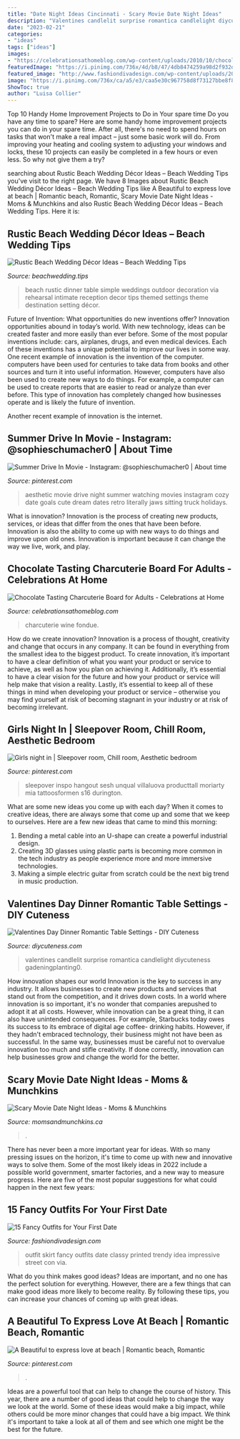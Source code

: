 ```yaml
---
title: "Date Night Ideas Cincinnati - Scary Movie Date Night Ideas"
description: "Valentines candlelit surprise romantica candlelight diycuteness gadeningplanting0"
date: "2023-02-21"
categories:
- "ideas"
tags: ["ideas"]
images:
- "https://celebrationsathomeblog.com/wp-content/uploads/2010/10/chocolate-dessert-board.jpg"
featuredImage: "https://i.pinimg.com/736x/4d/b8/47/4db8474259a98d2f932dc8d977b72bd2.jpg"
featured_image: "http://www.fashiondivadesign.com/wp-content/uploads/2014/08/fancy7-640x960.jpg"
image: "https://i.pinimg.com/736x/ca/a5/e3/caa5e30c967758d8f73127bbe8f8541c.jpg"
ShowToc: true
author: "Luisa Collier"
---
```



Top 10 Handy Home Improvement Projects to Do in Your spare time
Do you have any time to spare? Here are some handy home improvement projects you can do in your spare time. After all, there's no need to spend hours on tasks that won't make a real impact – just some basic work will do. From improving your heating and cooling system to adjusting your windows and locks, these 10 projects can easily be completed in a few hours or even less. So why not give them a try?

	

		
searching about Rustic Beach Wedding Décor Ideas – Beach Wedding Tips you've visit to the right page. We have 8 Images about Rustic Beach Wedding Décor Ideas – Beach Wedding Tips like A Beautiful to express love at beach | Romantic beach, Romantic, Scary Movie Date Night Ideas - Moms &amp; Munchkins and also Rustic Beach Wedding Décor Ideas – Beach Wedding Tips. Here it is:
		
    
## Rustic Beach Wedding Décor Ideas – Beach Wedding Tips

<img loading=lazy src="http://beachwedding.tips/wp-content/uploads/2014/09/Rustic-Beach-Wedding-Ideas-4.jpg" onerror="this.onerror=null;this.src='https://tse3.mm.bing.net/th?id=OIP.G7kaXeaOyvP9xJfkrDcMSgHaLH&amp;pid=15.1';" alt="Rustic Beach Wedding Décor Ideas – Beach Wedding Tips">

_Source: beachwedding.tips_

>beach rustic dinner table simple weddings outdoor decoration via rehearsal intimate reception decor tips themed settings theme destination setting décor. 

	

Future of Invention: What opportunities do new inventions offer?
Innovation opportunities abound in today’s world. With new technology, ideas can be created faster and more easily than ever before. Some of the most popular inventions include: cars, airplanes, drugs, and even medical devices. Each of these inventions has a unique potential to improve our lives in some way. 
One recent example of innovation is the invention of the computer. computers have been used for centuries to take data from books and other sources and turn it into useful information. However, computers have also been used to create new ways to do things. For example, a computer can be used to create reports that are easier to read or analyze than ever before. This type of innovation has completely changed how businesses operate and is likely the future of invention. 

Another recent example of innovation is the internet.

    
## Summer Drive In Movie - Instagram: @sophieschumacher0 | About Time

<img loading=lazy src="https://i.pinimg.com/736x/4d/b8/47/4db8474259a98d2f932dc8d977b72bd2.jpg" onerror="this.onerror=null;this.src='https://tse2.mm.bing.net/th?id=OIP.wbnmbYstcD8JxSJZZMJIbgHaKX&amp;pid=15.1';" alt="Summer Drive In Movie - Instagram: @sophieschumacher0 | About time">

_Source: pinterest.com_

>aesthetic movie drive night summer watching movies instagram cozy date goals cute dream dates retro literally jaws sitting truck holidays. 

	

What is innovation?
Innovation is the process of creating new products, services, or ideas that differ from the ones that have been before. Innovation is also the ability to come up with new ways to do things and improve upon old ones. Innovation is important because it can change the way we live, work, and play.

    
## Chocolate Tasting Charcuterie Board For Adults - Celebrations At Home

<img loading=lazy src="https://celebrationsathomeblog.com/wp-content/uploads/2010/10/chocolate-dessert-board.jpg" onerror="this.onerror=null;this.src='https://tse1.mm.bing.net/th?id=OIP.MrTvFk27VENpLzD7XBk8rgHaLJ&amp;pid=15.1';" alt="Chocolate Tasting Charcuterie Board for Adults - Celebrations at Home">

_Source: celebrationsathomeblog.com_

>charcuterie wine fondue. 

	

How do we create innovation?
Innovation is a process of thought, creativity and change that occurs in any company. It can be found in everything from the smallest idea to the biggest product. To create innovation, it’s important to have a clear definition of what you want your product or service to achieve, as well as how you plan on achieving it. Additionally, it’s essential to have a clear vision for the future and how your product or service will help make that vision a reality. Lastly, it’s essential to keep all of these things in mind when developing your product or service – otherwise you may find yourself at risk of becoming stagnant in your industry or at risk of becoming irrelevant.

    
## Girls Night In | Sleepover Room, Chill Room, Aesthetic Bedroom

<img loading=lazy src="https://i.pinimg.com/736x/ca/a5/e3/caa5e30c967758d8f73127bbe8f8541c.jpg" onerror="this.onerror=null;this.src='https://tse2.mm.bing.net/th?id=OIP.A6Ya59iWJVo0P8yWclzDRAHaJ3&amp;pid=15.1';" alt="Girls night in | Sleepover room, Chill room, Aesthetic bedroom">

_Source: pinterest.com_

>sleepover inspo hangout sesh unqual villaluova producttall moriarty mia tattoosformen s16 durington. 

	

What are some new ideas you come up with each day?
When it comes to creative ideas, there are always some that come up and some that we keep to ourselves. Here are a few new ideas that came to mind this morning: 
1. Bending a metal cable into an U-shape can create a powerful industrial design.
2. Creating 3D glasses using plastic parts is becoming more common in the tech industry as people experience more and more immersive technologies.
3. Making a simple electric guitar from scratch could be the next big trend in music production.

    
## Valentines Day Dinner Romantic Table Settings - DIY Cuteness

<img loading=lazy src="https://diycuteness.com/wp-content/uploads/2019/12/Valentines-Day-Dinner-Romantic-Table-Settings-9.jpg" onerror="this.onerror=null;this.src='https://tse1.mm.bing.net/th?id=OIP.Xn-arz10oaYd3m-oGcJDgwHaNJ&amp;pid=15.1';" alt="Valentines Day Dinner Romantic Table Settings - DIY Cuteness">

_Source: diycuteness.com_

>valentines candlelit surprise romantica candlelight diycuteness gadeningplanting0. 

	

How innovation shapes our world
Innovation is the key to success in any industry. It allows businesses to create new products and services that stand out from the competition, and it drives down costs. In a world where innovation is so important, it's no wonder that companies arepushed to adopt it at all costs. However, while innovation can be a great thing, it can also have unintended consequences. For example, Starbucks today owes its success to its embrace of digital age coffee- drinking habits. However, if they hadn't embraced technology, their business might not have been as successful. In the same way, businesses must be careful not to overvalue innovation too much and stifle creativity. If done correctly, innovation can help businesses grow and change the world for the better.

    
## Scary Movie Date Night Ideas - Moms &amp; Munchkins

<img loading=lazy src="https://www.momsandmunchkins.ca/wp-content/uploads/2015/03/scary-movie-date-night-printables-2.jpg" onerror="this.onerror=null;this.src='https://tse3.mm.bing.net/th?id=OIP.t9C_p76WtvEDps5HAfCITwHaKZ&amp;pid=15.1';" alt="Scary Movie Date Night Ideas - Moms &amp; Munchkins">

_Source: momsandmunchkins.ca_

>. 

	

There has never been a more important year for ideas. With so many pressing issues on the horizon, it's time to come up with new and innovative ways to solve them. Some of the most likely ideas in 2022 include a possible world government, smarter factories, and a new way to measure progress. Here are five of the most popular suggestions for what could happen in the next few years:

    
## 15 Fancy Outfits For Your First Date

<img loading=lazy src="http://www.fashiondivadesign.com/wp-content/uploads/2014/08/fancy7-640x960.jpg" onerror="this.onerror=null;this.src='https://tse4.mm.bing.net/th?id=OIP.CdXPRBE6_Bcer5IGf3o1hwHaLH&amp;pid=15.1';" alt="15 Fancy Outfits for Your First Date">

_Source: fashiondivadesign.com_

>outfit skirt fancy outfits date classy printed trendy idea impressive street con via. 

	

What do you think makes good ideas?
Ideas are important, and no one has the perfect solution for everything. However, there are a few things that can make good ideas more likely to become reality. By following these tips, you can increase your chances of coming up with great ideas.

    
## A Beautiful To Express Love At Beach | Romantic Beach, Romantic

<img loading=lazy src="https://i.pinimg.com/736x/1a/44/a3/1a44a337a02331e9793ebcd89753924b.jpg" onerror="this.onerror=null;this.src='https://tse2.mm.bing.net/th?id=OIP.Tc2O2SBp1gt0S-7EWgbNDQHaMu&amp;pid=15.1';" alt="A Beautiful to express love at beach | Romantic beach, Romantic">

_Source: pinterest.com_

>. 

	

Ideas are a powerful tool that can help to change the course of history. This year, there are a number of good ideas that could help to change the way we look at the world. Some of these ideas would make a big impact, while others could be more minor changes that could have a big impact. We think it's important to take a look at all of them and see which one might be the best for the future.

